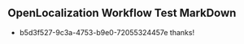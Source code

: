 ## OpenLocalization Workflow Test MarkDown
* b5d3f527-9c3a-4753-b9e0-72055324457e thanks!

<!--HONumber=Aug16_HO5-->


